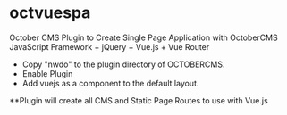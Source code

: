 # octvuespa
October CMS Plugin to Create Single Page Application with OctoberCMS JavaScript Framework + jQuery + Vue.js + Vue Router

<ul>
  <li>Copy "nwdo" to the plugin directory of OCTOBERCMS.</li>
  <li>Enable Plugin</li>
  <li>Add vuejs as a component to the default layout.</li>
 </ul>


**Plugin will create all CMS and Static Page Routes to use with Vue.js
